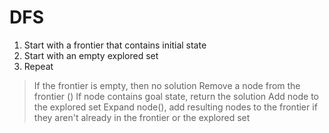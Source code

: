 # DFS

1. Start with a frontier that contains initial state
2. Start with an empty explored set
3. Repeat

> If the frontier is empty, then no solution
Remove a node from the frontier ()
If node contains goal state, return the solution
Add node to the explored set
Expand node(), add resulting nodes to the frontier if they aren't already in the frontier or the explored set
>
